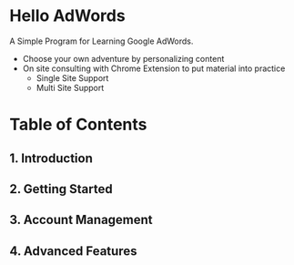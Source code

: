 # Hello AdWords
A Simple Program for Learning Google AdWords.

* Choose your own adventure by personalizing content
* On site consulting with Chrome Extension to put material into practice
    * Single Site Support
    * Multi Site Support

# Table of Contents
## 1. Introduction

## 2. Getting Started

## 3. Account Management

## 4. Advanced Features
